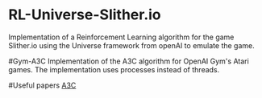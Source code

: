 # RL-Universe-Slither.io
Implementation of a Reinforcement Learning algorithm for the game Slither.io using the Universe framework from openAI to emulate the game.

#Gym-A3C
Implementation of the A3C algorithm for OpenAI Gym's Atari games. The implementation uses processes instead of threads.

#Useful papers
[A3C](https://arxiv.org/abs/1602.01783)
